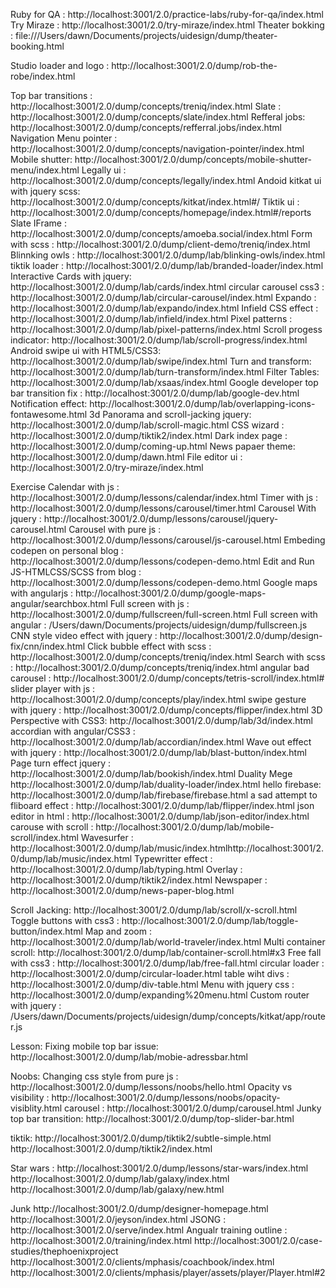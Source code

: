 Ruby for QA : http://localhost:3001/2.0/practice-labs/ruby-for-qa/index.html
Try Miraze  : http://localhost:3001/2.0/try-miraze/index.html
Theater bokking : file:///Users/dawn/Documents/projects/uidesign/dump/theater-booking.html

Studio
loader and logo : http://localhost:3001/2.0/dump/rob-the-robe/index.html

Top bar transitions : http://localhost:3001/2.0/dump/concepts/treniq/index.html
Slate : http://localhost:3001/2.0/dump/concepts/slate/index.html
Refferal jobs: http://localhost:3001/2.0/dump/concepts/refferral.jobs/index.html
Navigation Menu pointer : http://localhost:3001/2.0/dump/concepts/navigation-pointer/index.html
Mobile shutter: http://localhost:3001/2.0/dump/concepts/mobile-shutter-menu/index.html
Legally ui : http://localhost:3001/2.0/dump/concepts/legally/index.html
Andoid kitkat ui with jquery scss: http://localhost:3001/2.0/dump/concepts/kitkat/index.html#/
Tiktik ui : http://localhost:3001/2.0/dump/concepts/homepage/index.html#/reports
Slate IFrame : http://localhost:3001/2.0/dump/concepts/amoeba.social/index.html
Form with scss : http://localhost:3001/2.0/dump/client-demo/treniq/index.html
Blinnking owls : http://localhost:3001/2.0/dump/lab/blinking-owls/index.html
tiktik loader : http://localhost:3001/2.0/dump/lab/branded-loader/index.html
Interactive Cards with jquery: http://localhost:3001/2.0/dump/lab/cards/index.html
circular carousel css3 : http://localhost:3001/2.0/dump/lab/circular-carousel/index.html
Expando : http://localhost:3001/2.0/dump/lab/expando/index.html
Infield CSS effect : http://localhost:3001/2.0/dump/lab/infield/index.html
Pixel patterns : http://localhost:3001/2.0/dump/lab/pixel-patterns/index.html
Scroll progess indicator: http://localhost:3001/2.0/dump/lab/scroll-progress/index.html
Android swipe ui with HTML5/CSS3: http://localhost:3001/2.0/dump/lab/swipe/index.html
Turn and transform: http://localhost:3001/2.0/dump/lab/turn-transform/index.html
Filter Tables: http://localhost:3001/2.0/dump/lab/xsaas/index.html
Google developer top bar transition fix : http://localhost:3001/2.0/dump/lab/google-dev.html
Notification effect: http://localhost:3001/2.0/dump/lab/overlapping-icons-fontawesome.html
3d Panorama and scroll-jacking jquery: http://localhost:3001/2.0/dump/lab/scroll-magic.html
CSS wizard : http://localhost:3001/2.0/dump/tiktik2/index.html
Dark index page : http://localhost:3001/2.0/dump/coming-up.html
News papaer theme: http://localhost:3001/2.0/dump/dawn.html
File editor ui : http://localhost:3001/2.0/try-miraze/index.html

Exercise
Calendar with js : http://localhost:3001/2.0/dump/lessons/calendar/index.html
Timer with js : http://localhost:3001/2.0/dump/lessons/carousel/timer.html
Carousel With jquery : http://localhost:3001/2.0/dump/lessons/carousel/jquery-carousel.html
Carousel with pure js : http://localhost:3001/2.0/dump/lessons/carousel/js-carousel.html
Embeding codepen on personal blog : http://localhost:3001/2.0/dump/lessons/codepen-demo.html
Edit and Run JS-HTMLCSS/SCSS from blog : http://localhost:3001/2.0/dump/lessons/codepen-demo.html
Google maps with angularjs : http://localhost:3001/2.0/dump/google-maps-angular/searchbox.html
Full screen with js : http://localhost:3001/2.0/dump/fullscreen/full-screen.html
Full screen with angular : /Users/dawn/Documents/projects/uidesign/dump/fullscreen.js
CNN style video effect with jquery : http://localhost:3001/2.0/dump/design-fix/cnn/index.html
Click bubble effect with scss : http://localhost:3001/2.0/dump/concepts/treniq/index.html
Search with scss : http://localhost:3001/2.0/dump/concepts/treniq/index.html
angular bad carousel : http://localhost:3001/2.0/dump/concepts/tetris-scroll/index.html#
slider player with js : http://localhost:3001/2.0/dump/concepts/play/index.html
swipe gesture with jquery : http://localhost:3001/2.0/dump/concepts/flipper/index.html
3D Perspective with CSS3: http://localhost:3001/2.0/dump/lab/3d/index.html
accordian with angular/CSS3 : http://localhost:3001/2.0/dump/lab/accordian/index.html
Wave out effect with jquery : http://localhost:3001/2.0/dump/lab/blast-button/index.html
Page turn effect jquery : http://localhost:3001/2.0/dump/lab/bookish/index.html
Duality Mege   http://localhost:3001/2.0/dump/lab/duality-loader/index.html
hello firebase: http://localhost:3001/2.0/dump/lab/firebase/firebase.html
a sad attempt to fliboard effect : http://localhost:3001/2.0/dump/lab/flipper/index.html
json editor in html : http://localhost:3001/2.0/dump/lab/json-editor/index.html
carouse with scroll : http://localhost:3001/2.0/dump/lab/mobile-scroll/index.html
Wavesurfer : http://localhost:3001/2.0/dump/lab/music/index.htmlhttp://localhost:3001/2.0/dump/lab/music/index.html
Typewritter effect : http://localhost:3001/2.0/dump/lab/typing.html
Overlay : http://localhost:3001/2.0/dump/tiktik2/index.html
Newspaper : http://localhost:3001/2.0/dump/news-paper-blog.html

Scroll Jacking: http://localhost:3001/2.0/dump/lab/scroll/x-scroll.html
Toggle buttons with css3 : http://localhost:3001/2.0/dump/lab/toggle-button/index.html
Map and zoom : http://localhost:3001/2.0/dump/lab/world-traveler/index.html
Multi container scroll: http://localhost:3001/2.0/dump/lab/container-scroll.html#x3
Free fall with css3 : http://localhost:3001/2.0/dump/lab/free-fall.html
circular loader : http://localhost:3001/2.0/dump/circular-loader.html
table wiht divs : http://localhost:3001/2.0/dump/div-table.html
Menu with jquery css : http://localhost:3001/2.0/dump/expanding%20menu.html
Custom router with jquery : /Users/dawn/Documents/projects/uidesign/dump/concepts/kitkat/app/router.js


Lesson:
Fixing mobile top bar issue: http://localhost:3001/2.0/dump/lab/mobie-adressbar.html

Noobs:
Changing css style from pure js : http://localhost:3001/2.0/dump/lessons/noobs/hello.html
Opacity vs visibility : http://localhost:3001/2.0/dump/lessons/noobs/opacity-visiblity.html
carousel : http://localhost:3001/2.0/dump/carousel.html
Junky top bar transition: http://localhost:3001/2.0/dump/top-slider-bar.html

tiktik:
http://localhost:3001/2.0/dump/tiktik2/subtle-simple.html
http://localhost:3001/2.0/dump/tiktik2/index.html

Star wars :
http://localhost:3001/2.0/dump/lessons/star-wars/index.html
http://localhost:3001/2.0/dump/lab/galaxy/index.html
http://localhost:3001/2.0/dump/lab/galaxy/new.html

Junk
http://localhost:3001/2.0/dump/designer-homepage.html
http://localhost:3001/2.0/jeyson/index.html
JSONG : http://localhost:3001/2.0/serve/index.html
Angualr training outline : http://localhost:3001/2.0/training/index.html
http://localhost:3001/2.0/case-studies/thephoenixproject
http://localhost:3001/2.0/clients/mphasis/coachbook/index.html
http://localhost:3001/2.0/clients/mphasis/player/assets/player/Player.html#2